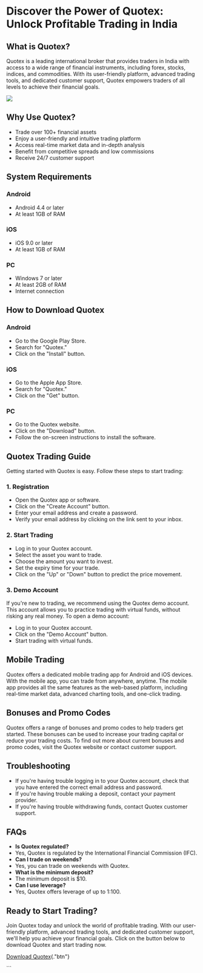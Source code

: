 # Discover the Power of Quotex: Unlock Profitable Trading in India

## What is Quotex?

Quotex is a leading international broker that provides traders in India
with access to a wide range of financial instruments, including forex,
stocks, indices, and commodities. With its user-friendly platform,
advanced trading tools, and dedicated customer support, Quotex empowers
traders of all levels to achieve their financial goals.

[![](https://static.quotex.io/files/4_en/300_250.jpg)](https://traff.sbs/brokerqxlid)

## Why Use Quotex?

-   Trade over 100+ financial assets
-   Enjoy a user-friendly and intuitive trading platform
-   Access real-time market data and in-depth analysis
-   Benefit from competitive spreads and low commissions
-   Receive 24/7 customer support

## System Requirements

### Android

-   Android 4.4 or later
-   At least 1GB of RAM

### iOS

-   iOS 9.0 or later
-   At least 1GB of RAM

### PC

-   Windows 7 or later
-   At least 2GB of RAM
-   Internet connection

## How to Download Quotex

### Android

-   Go to the Google Play Store.
-   Search for "Quotex."
-   Click on the "Install" button.

### iOS

-   Go to the Apple App Store.
-   Search for "Quotex."
-   Click on the "Get" button.

### PC

-   Go to the Quotex website.
-   Click on the "Download" button.
-   Follow the on-screen instructions to install the software.

## Quotex Trading Guide

Getting started with Quotex is easy. Follow these steps to start
trading:

### 1. Registration

-   Open the Quotex app or software.
-   Click on the "Create Account" button.
-   Enter your email address and create a password.
-   Verify your email address by clicking on the link sent to your
    inbox.

### 2. Start Trading

-   Log in to your Quotex account.
-   Select the asset you want to trade.
-   Choose the amount you want to invest.
-   Set the expiry time for your trade.
-   Click on the "Up" or "Down" button to predict the price
    movement.

### 3. Demo Account

If you\'re new to trading, we recommend using the Quotex demo account.
This account allows you to practice trading with virtual funds, without
risking any real money. To open a demo account:

-   Log in to your Quotex account.
-   Click on the "Demo Account" button.
-   Start trading with virtual funds.

## Mobile Trading

Quotex offers a dedicated mobile trading app for Android and iOS
devices. With the mobile app, you can trade from anywhere, anytime. The
mobile app provides all the same features as the web-based platform,
including real-time market data, advanced charting tools, and one-click
trading.

## Bonuses and Promo Codes

Quotex offers a range of bonuses and promo codes to help traders get
started. These bonuses can be used to increase your trading capital or
reduce your trading costs. To find out more about current bonuses and
promo codes, visit the Quotex website or contact customer support.

## Troubleshooting

-   If you\'re having trouble logging in to your Quotex account, check
    that you have entered the correct email address and password.
-   If you\'re having trouble making a deposit, contact your payment
    provider.
-   If you\'re having trouble withdrawing funds, contact Quotex customer
    support.

## FAQs

-   **Is Quotex regulated?**
-   Yes, Quotex is regulated by the International Financial Commission
    (IFC).
-   **Can I trade on weekends?**
-   Yes, you can trade on weekends with Quotex.
-   **What is the minimum deposit?**
-   The minimum deposit is \$10.
-   **Can I use leverage?**
-   Yes, Quotex offers leverage of up to 1:100.

## Ready to Start Trading?

Join Quotex today and unlock the world of profitable trading. With our
user-friendly platform, advanced trading tools, and dedicated customer
support, we\'ll help you achieve your financial goals. Click on the
button below to download Quotex and start trading now.

[Download Quotex](\%22https://traff.sbs/brokerqxlid\%22){."btn"}

\`\`\`


